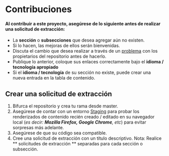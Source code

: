 # Contribuciones

#### Al contribuir a este proyecto, asegúrese de lo siguiente antes de realizar una solicitud de extracción:
- La **sección** o **subsecciones** que desea agregar aún no existen.
- Si lo hacen, las mejoras de ellos serán bienvenidas.
- Discuta el cambio que desea realizar a través de un [problema](https://github.com/vinayhegde1990/devops-notes/issues) con los propietarios del repositorio antes de hacerlo.
- Publique lo anterior, coloque sus enlaces correctamente bajo el **idioma / tecnología apropiado**
- Si el **idioma / tecnología** de su sección no existe, puede crear una nueva entrada en la tabla de contenido.
  
    
## Crear una solicitud de extracción
1. Bifurca el repositorio y crea tu rama desde master.
2. Asegúrese de contar con un entorno [Staging](Staging.md) para probar los renderizados de contenido recién creado / editado en su navegador local (_es decir: **Mozilla Firefox, Google Chrome**, etc_) para evitar sorpresas más adelante.
3. Asegúrese de que su código sea compatible.
4. Cree una solicitud de extracción con un título descriptivo. Nota: Realice ** solicitudes de extracción ** separadas para cada sección o subsección.
